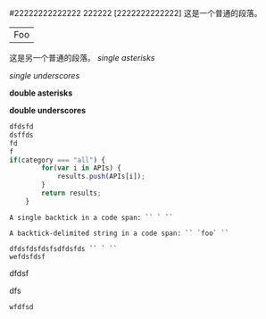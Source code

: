 #22222222222222
222222
 [2222222222222]
这是一个普通的段落。

<table>
    <tr>
        <td>Foo</td>
    </tr>
</table>

这是另一个普通的段落。
*single asterisks*

_single underscores_

**double asterisks**

__double underscores__

```javascript
dfdsfd
dsffds
fd
f
if(category === "all") {
        for(var i in APIs) {
            results.push(APIs[i]);
        }
        return results;
    }
```

    A single backtick in a code span: `` ` ``

    A backtick-delimited string in a code span: `` `foo` ``

    dfdsfdsfdsfsdfdsfds `` ` ``
    wefdsfdsf


dfdsf

dfs

    wfdfsd
